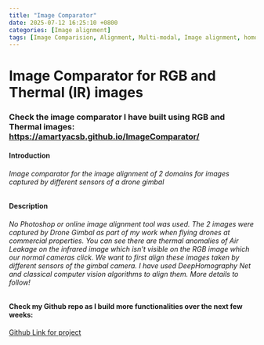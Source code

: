 ```yaml
---
title: "Image Comparator"
date: 2025-07-12 16:25:10 +0800
categories: [Image alignment]
tags: [Image Comparision, Alignment, Multi-modal, Image alignment, homography, transformation, python, homographynet]
---
```


# Image Comparator for RGB and Thermal (IR) images

### Check the image comparator I have built using RGB and Thermal images: https://amartyacsb.github.io/ImageComparator/

#### Introduction
###### Image comparator for the image alignment of 2 domains for images captured by different sensors of a drone gimbal 

#### Description
###### No Photoshop or online image alignment tool was used. The 2 images were captured by Drone Gimbal as part of my work when flying drones at commercial properties. You can see there are thermal anomalies of Air Leakage on the infrared image which isn't visible on the RGB image which our normal cameras click. We want to first align these images taken by different sensors of the gimbal camera. I have used DeepHomography Net and classical computer vision algorithms to align them. More details to follow!

#### Check my Github repo as I build more functionalities over the next few weeks: 
[Github Link for project](https://github.com/AmartyaCSB/ImageComparator)
